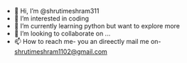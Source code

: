 - 👋 Hi, I’m @shrutimeshram311
- 👀 I’m interested in coding
- 🌱 I’m currently learning python but want to explore more
- 💞️ I’m looking to collaborate on ...
- 📫 How to reach me- you an direectly mail me on- shrutimeshram1102@gmail.com

<!---
shrutimeshram311/shrutimeshram311 is a ✨ special ✨ repository because its `README.md` (this file) appears on your GitHub profile.
You can click the Preview link to take a look at your changes.
--->
